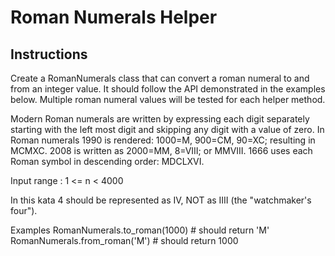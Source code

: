 # Roman Numerals Helper
## Instructions
Create a RomanNumerals class that can convert a roman numeral to and from an integer value. It should follow the API demonstrated in the examples below. Multiple roman numeral values will be tested for each helper method.

Modern Roman numerals are written by expressing each digit separately starting with the left most digit and skipping any digit with a value of zero. In Roman numerals 1990 is rendered: 1000=M, 900=CM, 90=XC; resulting in MCMXC. 2008 is written as 2000=MM, 8=VIII; or MMVIII. 1666 uses each Roman symbol in descending order: MDCLXVI.

Input range : 1 <= n < 4000

In this kata 4 should be represented as IV, NOT as IIII (the "watchmaker's four").

Examples
RomanNumerals.to_roman(1000) # should return 'M'
RomanNumerals.from_roman('M') # should return 1000

